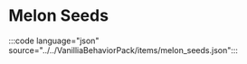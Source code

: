 # Melon Seeds

:::code language="json" source="../../VanilliaBehaviorPack/items/melon_seeds.json":::